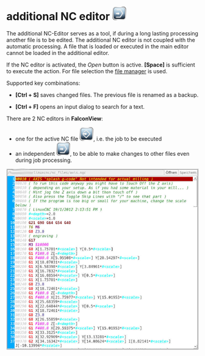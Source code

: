 # additional NC editor ![TestEdit](images/SK_TestEdit.png)

The additional NC-Editor serves as a tool, if during a long lasting processing another file is to be edited.
The additional NC editor is not coupled with the automatic processing. A file that is loaded or executed in the main editor cannot be loaded in the additional editor.

If the NC editor is activated, the *Open* button is active. **[Space]**
is sufficient to execute the action. For file selection the
[file manager](filemanager) is used.

Supported key combinations:

- **[Ctrl + S]** saves changed files. The previous file is renamed as a backup.

- **[Ctrl + F]** opens an input dialog to search for a text.

There are 2 NC editors in **FalconView**:
- one for the active NC file ![Edit](images/SK_Edit.png), i.e. the job to be executed
- an independent ![TestEdit](images/SK_TestEdit.png), to be able to make changes to other files even during job processing.

![NC-Editor](images/NCEditor.jpg)

